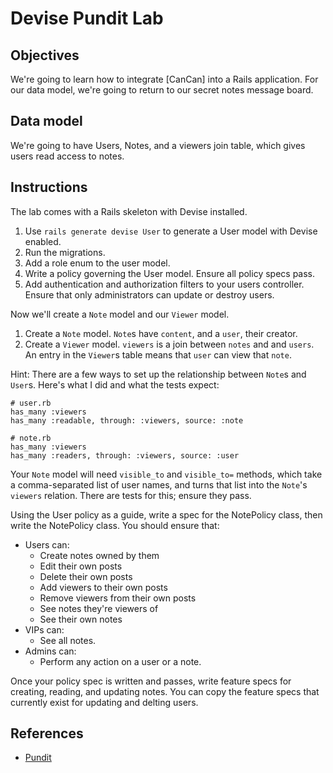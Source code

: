 # Devise Pundit Lab

## Objectives

We're going to learn how to integrate [CanCan] into a Rails application.
For our data model, we're going to return to our secret notes message board.

## Data model

We're going to have Users, Notes, and a viewers join table, which gives users read access to notes.

## Instructions

The lab comes with a Rails skeleton with Devise installed.

1. Use `rails generate devise User` to generate a User model with Devise enabled.
2. Run the migrations.
3. Add a role enum to the user model.
4. Write a policy governing the User model. Ensure all policy specs pass.
4. Add authentication and authorization filters to your users controller. Ensure that only administrators can update or destroy users.

Now we'll create a `Note` model and our `Viewer` model.

1. Create a `Note` model. `Note`s have `content`, and a `user`, their creator.
2. Create a `Viewer` model. `viewers` is a join between `notes` and and `users`. An entry in the `Viewer`s table means that `user` can view that `note`. 

Hint: There are a few ways to set up the relationship between `Note`s and `User`s. Here's what I did and what the tests expect:

    # user.rb
    has_many :viewers
    has_many :readable, through: :viewers, source: :note

    # note.rb
    has_many :viewers
    has_many :readers, through: :viewers, source: :user

Your `Note` model will need `visible_to` and `visible_to=` methods, which take a comma-separated list of user names, and turns that list into the `Note`'s `viewers` relation. There are tests for this; ensure they pass.

Using the User policy as a guide, write a spec for the NotePolicy class, then write the NotePolicy class. You should ensure that:

  * Users can:
    * Create notes owned by them
    * Edit their own posts
    * Delete their own posts
    * Add viewers to their own posts
    * Remove viewers from their own posts
    * See notes they're viewers of
    * See their own notes
  * VIPs can:
    * See all notes.
  * Admins can:
    * Perform any action on a user or a note.

Once your policy spec is written and passes, write feature specs for creating, reading, and updating notes. You can copy the feature specs that currently exist for updating and delting users.

## References
* [Pundit]

[Pundit]: https://github.com/elabs/pundit
